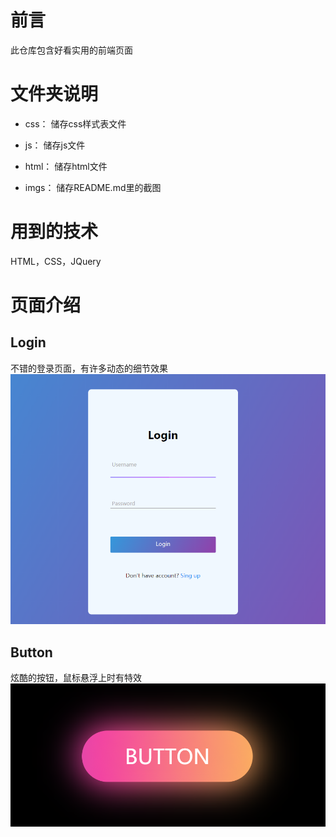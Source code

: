 # 前言
此仓库包含好看实用的前端页面
# 文件夹说明
* css：
储存css样式表文件

* js：
储存js文件

* html：
储存html文件

* imgs：
储存README.md里的截图

# 用到的技术
HTML，CSS，JQuery

# 页面介绍
## Login
不错的登录页面，有许多动态的细节效果
<img src=imgs\\Login.png>
## Button
炫酷的按钮，鼠标悬浮上时有特效
<img src=imgs\\Button.png>